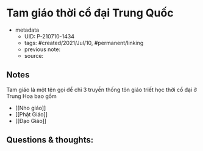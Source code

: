 # Tam giáo thời cổ đại Trung Quốc

- metadata
	- UID: P-210710-1434
	- tags: #created/2021/Jul/10, #permanent/linking
	- previous note: 
	- source: 

## Notes
Tam giáo là một tên gọi để chỉ 3 truyền thống tôn giáo triết học thời cổ đại ở Trung Hoa bao gồm 
- [[Nho giáo]]
- [[Phật Giáo]]
- [[Đạo Giáo]]

## Questions & thoughts:

